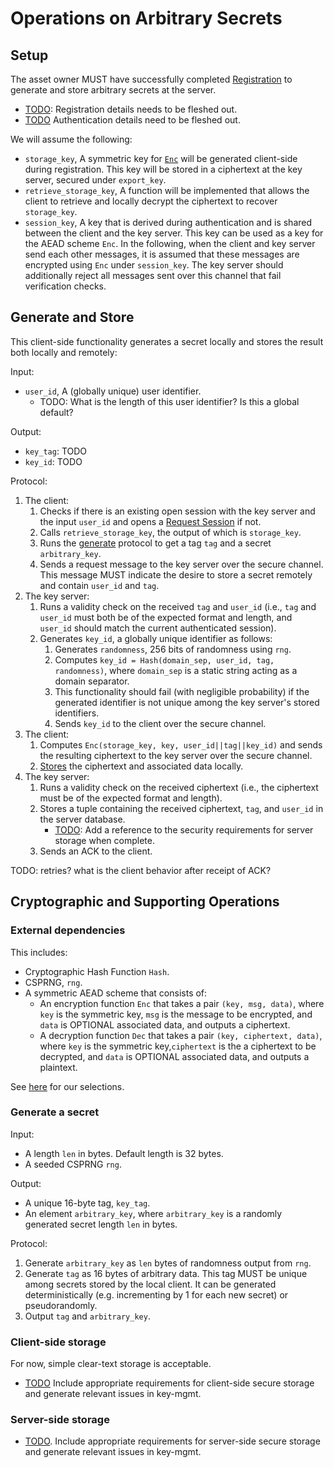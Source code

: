 
# Operations on Arbitrary Secrets

## Setup
The asset owner MUST have successfully completed [Registration](https://github.com/boltlabs-inc/key-mgmt-spec/issues/11) to generate and store arbitrary secrets at the server.
- [TODO](https://github.com/boltlabs-inc/key-mgmt-spec/issues/11#issuecomment-1194099508): Registration details needs to be fleshed out.
- [TODO]() Authentication details need to be fleshed out.

We will assume the following:
   - `storage_key`, A symmetric key for [`Enc`](#external-dependencies) will be generated client-side during registration. This key will be stored in a ciphertext at the key server, secured under `export_key`.
   - `retrieve_storage_key`, A function will be implemented that allows the client to retrieve and locally decrypt the ciphertext to recover `storage_key`.
   - `session_key`, A key that is derived during authentication and is shared between the client and the key server. This key can be used as a key for the AEAD scheme `Enc`. In the following, when the client and key server send each other messages, it is assumed that these messages are encrypted using `Enc` under `session_key`. The key server should additionally reject all messages sent over this channel that fail verification checks.

## Generate and Store
This client-side functionality generates a secret locally and stores the result both locally and remotely:

Input:
- `user_id`, A (globally unique) user identifier.
    - TODO: What is the length of this user identifier? Is this a global default?

Output:
- `key_tag`: TODO
- `key_id`: TODO

Protocol:
1. The client:
   1. Checks if there is an existing open session with the key server and the input `user_id` and opens a [Request Session](systems-architecture.md#request-session) if not. 
   1. Calls `retrieve_storage_key`, the output of which is `storage_key`.
   1. Runs the [generate](#generate-a-secret) protocol to get a tag `tag` and a secret `arbitrary_key`.
   1. Sends a request message to the key server over the secure channel. This message MUST indicate the desire to store a secret remotely and contain `user_id` and `tag`.
1. The key server:
   1. Runs a validity check on the received `tag` and `user_id` (i.e., `tag` and `user_id` must both be of the expected format and length, and `user_id` should match the current authenticated session).
   1. Generates `key_id`, a globally unique identifier as follows:
        1. Generates `randomness`, 256 bits of randomness using `rng`.
        1. Computes `key_id = Hash(domain_sep, user_id, tag, randomness)`, where `domain_sep` is a static string acting as a domain separator.
        1. This functionality should fail (with negligible probability) if the generated identifier is not unique among the key server's stored identifiers. 
        1. Sends `key_id` to the client over the secure channel.
1. The client:
    1. Computes `Enc(storage_key, key, user_id||tag||key_id)` and sends the resulting ciphertext to the key server over the secure channel.
    1. [Stores](#store-a-secret-locally) the ciphertext and associated data locally.
1. The key server:
    1. Runs a validity check on the received ciphertext (i.e., the ciphertext must be of the expected format and length).
    1. Stores a tuple containing the received ciphertext, `tag`, and `user_id` in the server database.
        - [TODO](https://github.com/boltlabs-inc/key-mgmt-spec/issues/28): Add a reference to the security requirements for server storage when complete.
    1. Sends an ACK to the client.

TODO: retries? what is the client behavior after receipt of ACK?

## Cryptographic and Supporting Operations
### External dependencies
This includes:
- Cryptographic Hash Function `Hash`. 
- CSPRNG, `rng`.
- A symmetric AEAD scheme that consists of:
    - An encryption function `Enc` that takes a pair `(key, msg, data)`, where `key` is the symmetric key, `msg` is the message to be encrypted, and `data` is OPTIONAL associated data, and outputs a ciphertext.
    - A decryption function `Dec` that takes a pair `(key, ciphertext, data)`, where `key` is the symmetric key,`ciphertext` is the a ciphertext to be decrypted, and `data` is OPTIONAL associated data, and outputs a plaintext.

See [here](current-development-phase.md#cryptographic-protocol-and-implementation-dependencies) for our selections.

### Generate a secret
Input:
  - A length `len` in bytes. Default length is 32 bytes.
  - A seeded CSPRNG `rng`.

Output: 
   - A unique 16-byte tag, `key_tag`.
   - An element `arbitrary_key`, where `arbitrary_key` is a randomly generated secret length `len` in bytes.
   
Protocol:
  1. Generate `arbitrary_key` as `len` bytes of randomness output from `rng`.
  1. Generate `tag` as 16 bytes of arbitrary data. This tag MUST be unique among secrets stored by the local client. It can be generated deterministically (e.g. incrementing by 1 for each new secret) or pseudorandomly.
  1. Output `tag` and `arbitrary_key`.

### Client-side storage

For now, simple clear-text storage is acceptable.
- [TODO](https://github.com/boltlabs-inc/key-mgmt-spec/issues/39) Include appropriate requirements for client-side secure storage and generate relevant issues in key-mgmt.

### Server-side storage
- [TODO](https://github.com/boltlabs-inc/key-mgmt-spec/issues/28). Include appropriate requirements for server-side secure storage and generate relevant issues in key-mgmt.



